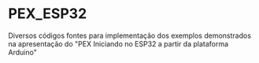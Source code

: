 # PEX_ESP32
Diversos códigos fontes para implementação dos exemplos demonstrados na apresentação do "PEX Iniciando no ESP32 a partir da plataforma Arduino"
